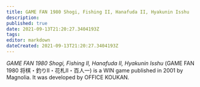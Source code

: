 ```yaml
---
title: GAME FAN 1980 Shogi, Fishing II, Hanafuda II, Hyakunin Isshu
description: 
published: true
date: 2021-09-13T21:20:27.3404193Z 
tags: 
editor: markdown
dateCreated: 2021-09-13T21:20:27.3404193Z
---
```

_GAME FAN 1980 Shogi, Fishing II, Hanafuda II, Hyakunin Isshu_ (<span lang='ja'>GAME FAN 1980 将棋・釣りII・花札II・百人一</span>) is a WIN game published in 2001 by Magnolia.
It was developed by OFFICE KOUKAN.
